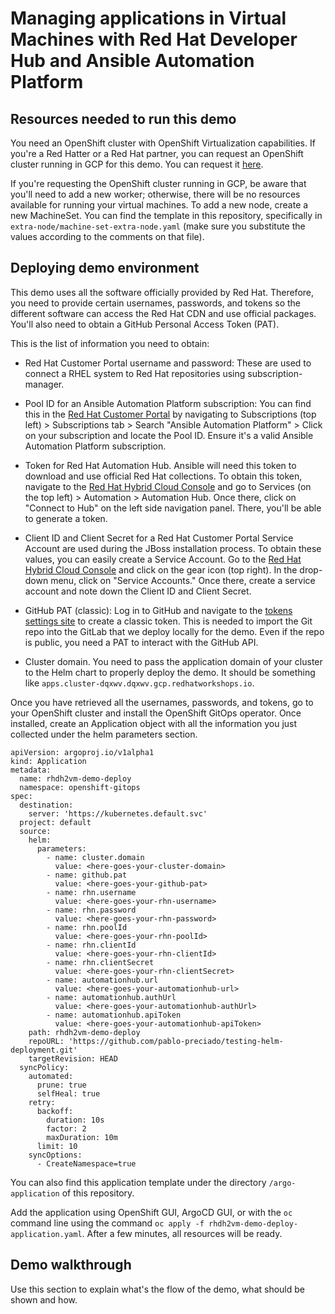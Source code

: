 # Managing applications in Virtual Machines with Red Hat Developer Hub and Ansible Automation Platform

## Resources needed to run this demo

You need an OpenShift cluster with OpenShift Virtualization capabilities. If you're a Red Hatter or a Red Hat partner, you can request an OpenShift cluster running in GCP for this demo. You can request it [here](https://catalog.demo.redhat.com/catalog?item=babylon-catalog-prod/gcp-gpte.ocp4-on-gcp.prod&utm_source=webapp&utm_medium=share-link).

If you're requesting the OpenShift cluster running in GCP, be aware that you'll need to add a new worker; otherwise, there will be no resources available for running your virtual machines. To add a new node, create a new MachineSet. You can find the template in this repository, specifically in `extra-node/machine-set-extra-node.yaml` (make sure you substitute the values according to the comments on that file). 

## Deploying demo environment

This demo uses all the software officially provided by Red Hat. Therefore, you need to provide certain usernames, passwords, and tokens so the different software can access the Red Hat CDN and use official packages. You'll also need to obtain a GitHub Personal Access Token (PAT). 

This is the list of information you need to obtain:

- Red Hat Customer Portal username and password: These are used to connect a RHEL system to Red Hat repositories using subscription-manager.

- Pool ID for an Ansible Automation Platform subscription: You can find this in the [Red Hat Customer Portal](https://access.redhat.com/) by navigating to Subscriptions (top left) > Subscriptions tab > Search "Ansible Automation Platform" > Click on your subscription and locate the Pool ID. Ensure it's a valid Ansible Automation Platform subscription.

- Token for Red Hat Automation Hub. Ansible will need this token to download and use official Red Hat collections. To obtain this token, navigate to the [Red Hat Hybrid Cloud Console](https://console.redhat.com) and go to Services (on the top left) > Automation > Automation Hub. Once there, click on "Connect to Hub" on the left side navigation panel. There, you'll be able to generate a token.

- Client ID and Client Secret for a Red Hat Customer Portal Service Account are used during the JBoss installation process. To obtain these values, you can easily create a Service Account. Go to the [Red Hat Hybrid Cloud Console](https://console.redhat.com) and click on the gear icon (top right). In the drop-down menu, click on "Service Accounts." Once there, create a service account and note down the Client ID and Client Secret.

- GitHub PAT (classic): Log in to GitHub and navigate to the [tokens settings site](https://github.com/settings/tokens) to create a classic token. This is needed to import the Git repo into the GitLab that we deploy locally for the demo. Even if the repo is public, you need a PAT to interact with the GitHub API.

- Cluster domain. You need to pass the application domain of your cluster to the Helm chart to properly deploy the demo. It should be something like `apps.cluster-dqxwv.dqxwv.gcp.redhatworkshops.io`. 

Once you have retrieved all the usernames, passwords, and tokens, go to your OpenShift cluster and install the OpenShift GitOps operator. Once installed, create an Application object with all the information you just collected under the helm parameters section. 

```
apiVersion: argoproj.io/v1alpha1
kind: Application
metadata:
  name: rhdh2vm-demo-deploy
  namespace: openshift-gitops
spec:
  destination:
    server: 'https://kubernetes.default.svc'
  project: default
  source:
    helm:
      parameters:
        - name: cluster.domain
          value: <here-goes-your-cluster-domain>
        - name: github.pat
          value: <here-goes-your-github-pat>
        - name: rhn.username
          value: <here-goes-your-rhn-username>
        - name: rhn.password
          value: <here-goes-your-rhn-password>
        - name: rhn.poolId
          value: <here-goes-your-rhn-poolId>
        - name: rhn.clientId
          value: <here-goes-your-rhn-clientId>
        - name: rhn.clientSecret
          value: <here-goes-your-rhn-clientSecret>
        - name: automationhub.url
          value: <here-goes-your-automationhub-url>
        - name: automationhub.authUrl
          value: <here-goes-your-automationhub-authUrl>
        - name: automationhub.apiToken
          value: <here-goes-your-automationhub-apiToken>
    path: rhdh2vm-demo-deploy
    repoURL: 'https://github.com/pablo-preciado/testing-helm-deployment.git'
    targetRevision: HEAD
  syncPolicy:
    automated:
      prune: true
      selfHeal: true
    retry:
      backoff:
        duration: 10s
        factor: 2
        maxDuration: 10m
      limit: 10
    syncOptions:
      - CreateNamespace=true
```
You can also find this application template under the directory `/argo-application` of this repository.

Add the application using OpenShift GUI, ArgoCD GUI, or with the `oc` command line using the command `oc apply -f rhdh2vm-demo-deploy-application.yaml`. After a few minutes, all resources will be ready.

## Demo walkthrough

Use this section to explain what's the flow of the demo, what should be shown and how.
